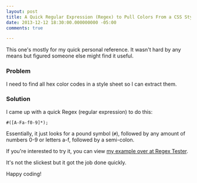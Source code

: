 ```yaml
---
layout: post
title: A Quick Regular Expression (Regex) to Pull Colors From a CSS Stylesheet
date: 2013-12-12 18:30:00.000000000 -05:00
comments: true

---
```

This one's mostly for my quick personal reference. It wasn't hard by any means but figured someone else might find it useful.

### Problem
I need to find all hex color codes in a style sheet so I can extract them.

### Solution
I came up with a quick Regex (regular expression) to do this:

    #([A-Fa-f0-9]*);
    
Essentially, it just looks for a pound symbol (`#`), followed by any amount of numbers 0-9 or letters a-f, followed by a semi-colon.

If you're interested to try it, you can view [my example over at Regex Tester].

It's not the slickest but it got the job done quickly.

Happy coding!

[my example over at Regex Tester]: http://regexpal.com/?flags=gm&amp;regex=%23(%5BA-Fa-f0-9%5D*)%3B&amp;input=%23F1682D%3B%0A%23a%3B%0A%23aaa%3B%0A%23bbb%3B%0A%23123456%3B%0A%0ANote%20that%20it%20still%20matches%20numbers%20that%20are%20longer%20than%20they%20need%20be%20(I%20didn't%20care%20about%20this)%3A%0A%23123456778%3B%0A%0A
